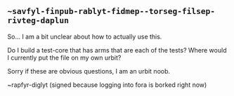 ## `~savfyl-finpub-rablyt-fidmep--torseg-filsep-rivteg-daplun`
So... I am a bit unclear about how to actually use this.

Do I build a test-core that has arms that are each of the tests? Where would I currently put the file on my own urbit?

Sorry if these are obvious questions, I am an urbit noob.

~rapfyr-diglyt (signed because logging into fora is borked right now)